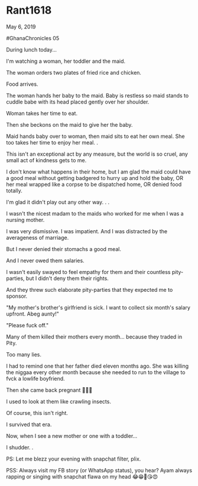 # Rant1618


May 6, 2019

#GhanaChronicles 05

During lunch today...

I'm watching a woman, her toddler and the maid. 

The woman orders two plates of fried rice and chicken.

Food arrives.

The woman hands her baby to the maid. Baby is restless so maid stands to cuddle babe with its head placed gently over her shoulder.

Woman takes her time to eat. 

Then she beckons on the maid to give her the baby.

Maid hands baby over to woman, then maid sits to eat her own meal. She too takes her time to enjoy her meal.
.

This isn't an exceptional act by any measure, but the world is so cruel, any small act of kindness gets to me.

I don't know what happens in their home, but I am glad the maid could have a good meal without getting badgered to hurry up and hold the baby, OR her meal wrapped like a corpse to be dispatched home, OR denied food totally. 

I'm glad it didn't play out any other way.
.
.

I wasn't the nicest madam to the maids who worked for me when I was a nursing mother.

I was very dismissive. I was impatient. And I was distracted by the averageness of marriage. 

But I never denied their stomachs a good meal.

And I never owed them salaries. 

I wasn't easily swayed to feel empathy for them and their countless pity-parties, but I didn't deny them their rights. 

And they threw such elaborate pity-parties that they expected me to sponsor. 

"My mother's brother's girlfriend is sick. I want to collect six month's salary upfront. Abeg aunty!"

"Please fuck off."

Many of them killed their mothers every month... because they traded in Pity.

Too many lies.

I had to remind one that her father died eleven months ago. She was killing the niggaa every other month because she needed to run to the village to fvck a lowlife boyfriend.

Then she came back pregnant 🤷🏽‍♀️

I used to look at them like crawling insects. 

Of course, this isn't right. 

I survived that era.

Now, when I see a new mother or one with a toddler...

I shudder.
.

PS: Let me blezz your evening with snapchat filter, plix.

PSS: Always visit my FB story (or WhatsApp status), you hear? Ayam always rapping or singing with snapchat flawa on my head 😂😁💃😘😍